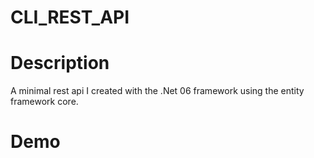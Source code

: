 # CLI_REST_API
# Description
A minimal rest api I created with the .Net 06 framework using the entity framework core.
# Demo
